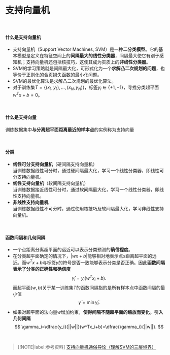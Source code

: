 # 支持向量机

</br>

#### 什么是支持向量机

- 支持向量机（Support Vector Machines, SVM）是一种**二分类模型**。它的基本模型是定义在特征空间上的**间隔最大的线性分类器**，间隔最大使它有别于感知机；支持向量机还包括核技巧，这使其成为实质上的**非线性分类器**。
- SVM的学习策略就是间隔最大化，可形式化为一个**求解凸二次规划的问题**，也等价于正则化的合页损失函数的最小化问题。
- SVM的最优化算法是求解凸二次规划的最优化算法。
- 对于训练集$T=\{(x_1,y_1),\ldots,(x_N,y_N)\}$，标签$y_i\in\{+1,-1\}$，寻找分类超平面$w^Tx+b=0$。

</br>

#### 什么是支持向量

训练数据集中**与分离超平面距离最近的样本点**的实例称为支持向量

</br>

#### 分类

- **线性可分支持向量机**（硬间隔支持向量机）</br>
  当训练数据线性可分时，通过硬间隔最大化，学习一个线性分类器，即线性可分支持向量机。
- **线性支持向量机**（软间隔支持向量机）</br>
  当训练数据接近线性可分时，通过软间隔最大化，学习一个线性分类器，即线性支持向量机。
- **非线性支持向量机**</br>
  当训练数据线性不可分时，通过使用核技巧及软间隔最大化，学习非线性支持向量机。

</br>

#### 函数间隔和几何间隔

- 一个点距离分离超平面的远近可以表示分类预测的**确信程度**。
- 在分类超平面确定的情况下，$|wx+b|$能够相对地表示点$x$距离超平面的远近。而$w^Tx+b$与标签$y$的符号是否一致能够表示分类是否正确。因此**函数间隔表示了分类的正确性和确信度**
  $$
  {\hat{\gamma}}_i=y_i(w^Tx_i+b).
  $$
  而超平面$(w,b)$关于某一训练集$T$的函数间隔指的是所有样本点中函数间隔的最小值
  $$
  \hat{\gamma}=\min{{\hat{\gamma}}_i}.
  $$
- 如果对超平面的法向量$w$增加约束，**使得间隔不随超平面的缩放而变化，引入几何间隔**
  $$
  \gamma_i=\dfrac{y_i}{||w||}(w^Tx_i+b)=\dfrac{\gamma_i}{||w||}.
  $$


</br>

> [!NOTE|label:参考资料]
> [支持向量机通俗导论（理解SVM的三层境界）](https://blog.csdn.net/v_JULY_v/article/details/7624837#commentBox)
>